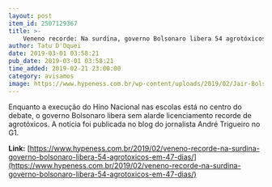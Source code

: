 ```yaml
---
layout: post
item_id: 2507129367
title: >-
    Veneno recorde: Na surdina, governo Bolsonaro libera 54 agrotóxicos em 47 dias
author: Tatu D'Oquei
date: 2019-03-01 03:58:21
pub_date: 2019-03-01 03:58:21
time_added: 2019-02-21 23:00:00
category: avisamos
image: https://www.hypeness.com.br/wp-content/uploads/2019/02/Jair-Bolsonaro-e-Tereza-Cristina-1.jpg
---
```


Enquanto a execução do Hino Nacional nas escolas está no centro do debate, o governo Bolsonaro libera sem alarde licenciamento recorde de agrotóxicos. A notícia foi publicada no blog do jornalista André Trigueiro no G1.

**Link:** [https://www.hypeness.com.br/2019/02/veneno-recorde-na-surdina-governo-bolsonaro-libera-54-agrotoxicos-em-47-dias/](https://www.hypeness.com.br/2019/02/veneno-recorde-na-surdina-governo-bolsonaro-libera-54-agrotoxicos-em-47-dias/)

